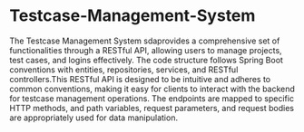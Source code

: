 # Testcase-Management-System
 The Testcase Management System sdaprovides a comprehensive set of functionalities through a RESTful API, allowing users to manage projects, test cases, and logins effectively. The code structure follows Spring Boot conventions with entities, repositories, services, and RESTful controllers.This RESTful API is designed to be intuitive and adheres to common conventions, making it easy for clients to interact with the backend for testcase management operations. The endpoints are mapped to specific HTTP methods, and path variables, request parameters, and request bodies are appropriately used for data manipulation.
